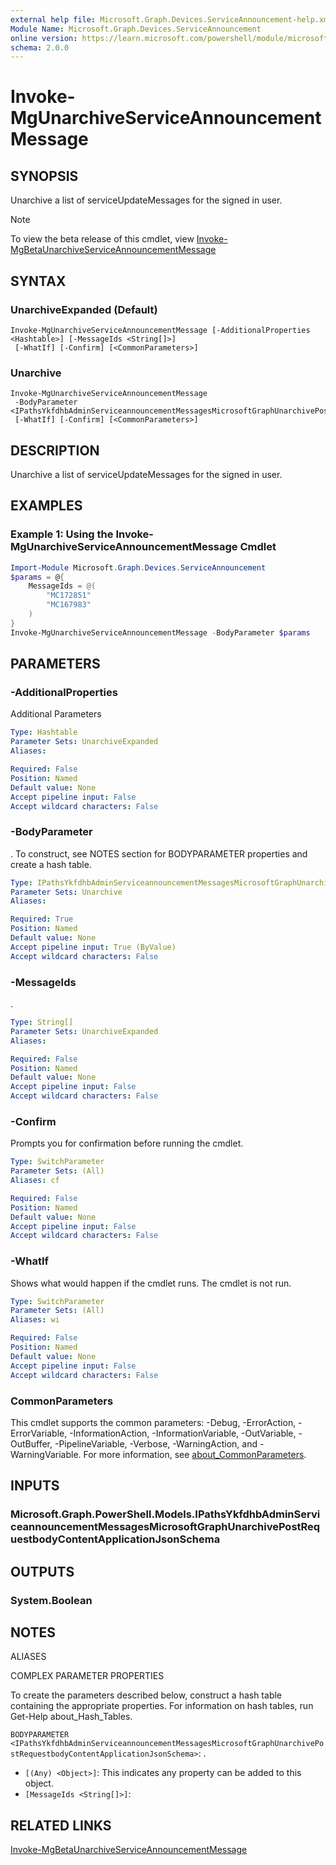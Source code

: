 ```yaml
---
external help file: Microsoft.Graph.Devices.ServiceAnnouncement-help.xml
Module Name: Microsoft.Graph.Devices.ServiceAnnouncement
online version: https://learn.microsoft.com/powershell/module/microsoft.graph.devices.serviceannouncement/invoke-mgunarchiveserviceannouncementmessage
schema: 2.0.0
---
```


# Invoke-MgUnarchiveServiceAnnouncementMessage

## SYNOPSIS
Unarchive a list of serviceUpdateMessages for the signed in user.

> [!NOTE]
> To view the beta release of this cmdlet, view [Invoke-MgBetaUnarchiveServiceAnnouncementMessage](/powershell/module/Microsoft.Graph.Beta.Devices.ServiceAnnouncement/Invoke-MgUnarchiveServiceAnnouncementMessage?view=graph-powershell-beta)

## SYNTAX

### UnarchiveExpanded (Default)
```
Invoke-MgUnarchiveServiceAnnouncementMessage [-AdditionalProperties <Hashtable>] [-MessageIds <String[]>]
 [-WhatIf] [-Confirm] [<CommonParameters>]
```

### Unarchive
```
Invoke-MgUnarchiveServiceAnnouncementMessage
 -BodyParameter <IPathsYkfdhbAdminServiceannouncementMessagesMicrosoftGraphUnarchivePostRequestbodyContentApplicationJsonSchema>
 [-WhatIf] [-Confirm] [<CommonParameters>]
```

## DESCRIPTION
Unarchive a list of serviceUpdateMessages for the signed in user.

## EXAMPLES

### Example 1: Using the Invoke-MgUnarchiveServiceAnnouncementMessage Cmdlet
```powershell
Import-Module Microsoft.Graph.Devices.ServiceAnnouncement
$params = @{
	MessageIds = @(
		"MC172851"
		"MC167983"
	)
}
Invoke-MgUnarchiveServiceAnnouncementMessage -BodyParameter $params
```

## PARAMETERS

### -AdditionalProperties
Additional Parameters

```yaml
Type: Hashtable
Parameter Sets: UnarchiveExpanded
Aliases:

Required: False
Position: Named
Default value: None
Accept pipeline input: False
Accept wildcard characters: False
```

### -BodyParameter
.
To construct, see NOTES section for BODYPARAMETER properties and create a hash table.

```yaml
Type: IPathsYkfdhbAdminServiceannouncementMessagesMicrosoftGraphUnarchivePostRequestbodyContentApplicationJsonSchema
Parameter Sets: Unarchive
Aliases:

Required: True
Position: Named
Default value: None
Accept pipeline input: True (ByValue)
Accept wildcard characters: False
```

### -MessageIds
.

```yaml
Type: String[]
Parameter Sets: UnarchiveExpanded
Aliases:

Required: False
Position: Named
Default value: None
Accept pipeline input: False
Accept wildcard characters: False
```

### -Confirm
Prompts you for confirmation before running the cmdlet.

```yaml
Type: SwitchParameter
Parameter Sets: (All)
Aliases: cf

Required: False
Position: Named
Default value: None
Accept pipeline input: False
Accept wildcard characters: False
```

### -WhatIf
Shows what would happen if the cmdlet runs.
The cmdlet is not run.

```yaml
Type: SwitchParameter
Parameter Sets: (All)
Aliases: wi

Required: False
Position: Named
Default value: None
Accept pipeline input: False
Accept wildcard characters: False
```

### CommonParameters
This cmdlet supports the common parameters: -Debug, -ErrorAction, -ErrorVariable, -InformationAction, -InformationVariable, -OutVariable, -OutBuffer, -PipelineVariable, -Verbose, -WarningAction, and -WarningVariable. For more information, see [about_CommonParameters](http://go.microsoft.com/fwlink/?LinkID=113216).

## INPUTS

### Microsoft.Graph.PowerShell.Models.IPathsYkfdhbAdminServiceannouncementMessagesMicrosoftGraphUnarchivePostRequestbodyContentApplicationJsonSchema
## OUTPUTS

### System.Boolean
## NOTES

ALIASES

COMPLEX PARAMETER PROPERTIES

To create the parameters described below, construct a hash table containing the appropriate properties. For information on hash tables, run Get-Help about_Hash_Tables.


`BODYPARAMETER <IPathsYkfdhbAdminServiceannouncementMessagesMicrosoftGraphUnarchivePostRequestbodyContentApplicationJsonSchema>`: .
  - `[(Any) <Object>]`: This indicates any property can be added to this object.
  - `[MessageIds <String[]>]`: 

## RELATED LINKS
[Invoke-MgBetaUnarchiveServiceAnnouncementMessage](/powershell/module/Microsoft.Graph.Beta.Devices.ServiceAnnouncement/Invoke-MgUnarchiveServiceAnnouncementMessage?view=graph-powershell-beta)
